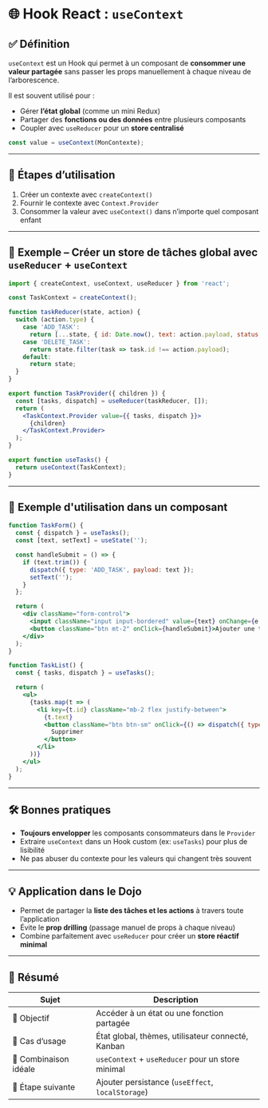 # 🌐 Hook React : `useContext`

## ✅ Définition

`useContext` est un Hook qui permet à un composant de **consommer une valeur partagée** sans passer les props manuellement à chaque niveau de l’arborescence.

Il est souvent utilisé pour :

- Gérer **l’état global** (comme un mini Redux)
- Partager des **fonctions ou des données** entre plusieurs composants
- Coupler avec `useReducer` pour un **store centralisé**

```js
const value = useContext(MonContexte);
```

---

## 🧱 Étapes d’utilisation

1. Créer un contexte avec `createContext()`
2. Fournir le contexte avec `Context.Provider`
3. Consommer la valeur avec `useContext()` dans n’importe quel composant enfant

---

## 🧪 Exemple – Créer un store de tâches global avec `useReducer` + `useContext`

```jsx
import { createContext, useContext, useReducer } from 'react';

const TaskContext = createContext();

function taskReducer(state, action) {
  switch (action.type) {
    case 'ADD_TASK':
      return [...state, { id: Date.now(), text: action.payload, status: 'todo' }];
    case 'DELETE_TASK':
      return state.filter(task => task.id !== action.payload);
    default:
      return state;
  }
}

export function TaskProvider({ children }) {
  const [tasks, dispatch] = useReducer(taskReducer, []);
  return (
    <TaskContext.Provider value={{ tasks, dispatch }}>
      {children}
    </TaskContext.Provider>
  );
}

export function useTasks() {
  return useContext(TaskContext);
}
```

---

## 🧩 Exemple d'utilisation dans un composant

```jsx
function TaskForm() {
  const { dispatch } = useTasks();
  const [text, setText] = useState('');

  const handleSubmit = () => {
    if (text.trim()) {
      dispatch({ type: 'ADD_TASK', payload: text });
      setText('');
    }
  };

  return (
    <div className="form-control">
      <input className="input input-bordered" value={text} onChange={e => setText(e.target.value)} />
      <button className="btn mt-2" onClick={handleSubmit}>Ajouter une tâche</button>
    </div>
  );
}

function TaskList() {
  const { tasks, dispatch } = useTasks();

  return (
    <ul>
      {tasks.map(t => (
        <li key={t.id} className="mb-2 flex justify-between">
          {t.text}
          <button className="btn btn-sm" onClick={() => dispatch({ type: 'DELETE_TASK', payload: t.id })}>
            Supprimer
          </button>
        </li>
      ))}
    </ul>
  );
}
```

---

## 🛠️ Bonnes pratiques

- **Toujours envelopper** les composants consommateurs dans le `Provider`
- Extraire `useContext` dans un Hook custom (ex: `useTasks`) pour plus de lisibilité
- Ne pas abuser du contexte pour les valeurs qui changent très souvent

---

## 💡 Application dans le Dojo

- Permet de partager la **liste des tâches et les actions** à travers toute l’application
- Évite le **prop drilling** (passage manuel de props à chaque niveau)
- Combine parfaitement avec `useReducer` pour créer un **store réactif minimal**

---

## 📌 Résumé

| Sujet                 | Description                                       |
| --------------------- | ------------------------------------------------- |
| 🎯 Objectif           | Accéder à un état ou une fonction partagée        |
| 🔧 Cas d’usage        | État global, thèmes, utilisateur connecté, Kanban |
| 🤝 Combinaison idéale | `useContext` + `useReducer` pour un store minimal |
| 🧭 Étape suivante     | Ajouter persistance (`useEffect`, `localStorage`) |

